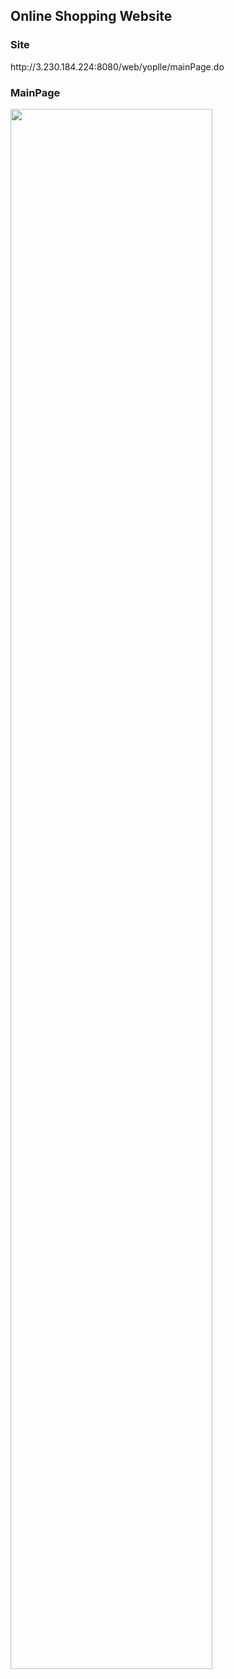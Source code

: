 <h2> Online Shopping Website </h2>
<h3> Site </h3>
http://3.230.184.224:8080/web/yoplle/mainPage.do
<h3> MainPage </h3>
<img src = "https://user-images.githubusercontent.com/90611796/151280542-8392e854-b91c-487b-bac9-e11a3794eca2.gif" width="80%">

